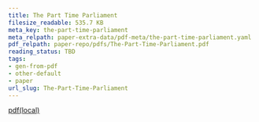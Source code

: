 ```yaml
---
title: The Part Time Parliament
filesize_readable: 535.7 KB
meta_key: the-part-time-parliament
meta_relpath: paper-extra-data/pdf-meta/the-part-time-parliament.yaml
pdf_relpath: paper-repo/pdfs/The-Part-Time-Parliament.pdf
reading_status: TBD
tags:
- gen-from-pdf
- other-default
- paper
url_slug: The-Part-Time-Parliament
---
```


[pdf(local)](../../paper-repo/pdfs/The-Part-Time-Parliament.pdf)
